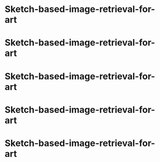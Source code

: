 # Sketch-based-image-retrieval-for-art
# Sketch-based-image-retrieval-for-art
# Sketch-based-image-retrieval-for-art
# Sketch-based-image-retrieval-for-art
# Sketch-based-image-retrieval-for-art
